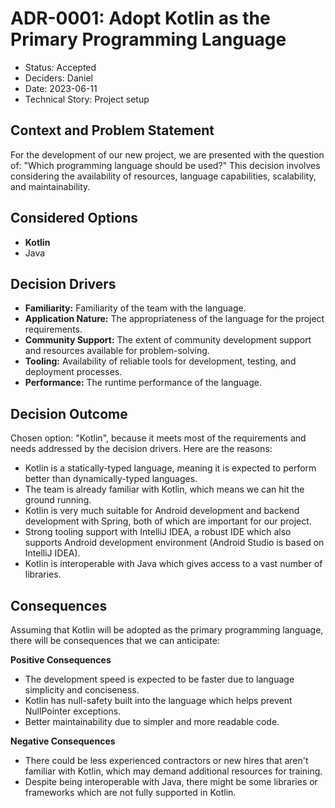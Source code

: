 # ADR-0001: Adopt Kotlin as the Primary Programming Language

- Status: Accepted
- Deciders: Daniel
- Date: 2023-06-11
- Technical Story: Project setup

## Context and Problem Statement

For the development of our new project, we are presented with the question of: "Which programming language should be used?" This decision involves considering the availability of
resources, language capabilities, scalability, and maintainability.

## Considered Options

- **Kotlin**
- Java

## Decision Drivers

- **Familiarity:** Familiarity of the team with the language.
- **Application Nature:** The appropriateness of the language for the project requirements.
- **Community Support:** The extent of community development support and resources available for problem-solving.
- **Tooling:** Availability of reliable tools for development, testing, and deployment processes.
- **Performance:** The runtime performance of the language.

## Decision Outcome

Chosen option: "Kotlin", because it meets most of the requirements and needs addressed by the decision drivers. Here are the reasons:

- Kotlin is a statically-typed language, meaning it is expected to perform better than dynamically-typed languages.
- The team is already familiar with Kotlin, which means we can hit the ground running.
- Kotlin is very much suitable for Android development and backend development with Spring, both of which are important for our project.
- Strong tooling support with IntelliJ IDEA, a robust IDE which also supports Android development environment (Android Studio is based on IntelliJ IDEA).
- Kotlin is interoperable with Java which gives access to a vast number of libraries.

## Consequences

Assuming that Kotlin will be adopted as the primary programming language, there will be consequences that we can anticipate:

**Positive Consequences**

- The development speed is expected to be faster due to language simplicity and conciseness.
- Kotlin has null-safety built into the language which helps prevent NullPointer exceptions.
- Better maintainability due to simpler and more readable code.

**Negative Consequences**

- There could be less experienced contractors or new hires that aren't familiar with Kotlin, which may demand additional resources for training.
- Despite being interoperable with Java, there might be some libraries or frameworks which are not fully supported in Kotlin.
